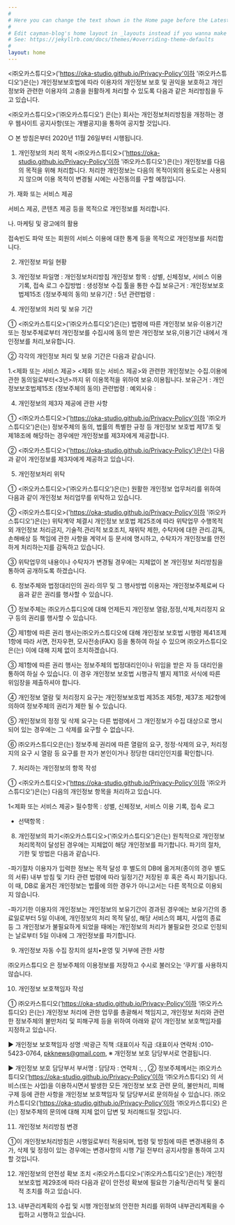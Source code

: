 ```yaml
---
#
# Here you can change the text shown in the Home page before the Latest Posts section.
#
# Edit cayman-blog's home layout in _layouts instead if you wanna make some changes
# See: https://jekyllrb.com/docs/themes/#overriding-theme-defaults
#
layout: home
---
```


<㈜오카스튜디오>('https://oka-studio.github.io/Privacy-Policy'이하 '㈜오카스튜디오')은(는) 개인정보보호법에 따라 이용자의 개인정보 보호 및 권익을 보호하고 개인정보와 관련한 이용자의 고충을 원활하게 처리할 수 있도록 다음과 같은 처리방침을 두고 있습니다.

<㈜오카스튜디오>('㈜오카스튜디오') 은(는) 회사는 개인정보처리방침을 개정하는 경우 웹사이트 공지사항(또는 개별공지)을 통하여 공지할 것입니다.

○ 본 방침은부터 2020년 11월 26일부터 시행됩니다.


1. 개인정보의 처리 목적 <㈜오카스튜디오>('https://oka-studio.github.io/Privacy-Policy'이하 '㈜오카스튜디오')은(는) 개인정보를 다음의 목적을 위해 처리합니다. 처리한 개인정보는 다음의 목적이외의 용도로는 사용되지 않으며 이용 목적이 변경될 시에는 사전동의를 구할 예정입니다.

가. 재화 또는 서비스 제공

서비스 제공, 콘텐츠 제공 등을 목적으로 개인정보를 처리합니다.


나. 마케팅 및 광고에의 활용

접속빈도 파악 또는 회원의 서비스 이용에 대한 통계 등을 목적으로 개인정보를 처리합니다.


2. 개인정보 파일 현황

1. 개인정보 파일명 : 개인정보처리방침
개인정보 항목 : 성별, 신체정보, 서비스 이용 기록, 접속 로그
수집방법 : 생성정보 수집 툴을 통한 수집
보유근거 : 개인정보보호법제15조 (정보주체의 동의)
보유기간 : 5년
관련법령 :


3. 개인정보의 처리 및 보유 기간

① <㈜오카스튜디오>('㈜오카스튜디오')은(는) 법령에 따른 개인정보 보유·이용기간 또는 정보주체로부터 개인정보를 수집시에 동의 받은 개인정보 보유,이용기간 내에서 개인정보를 처리,보유합니다.

② 각각의 개인정보 처리 및 보유 기간은 다음과 같습니다.

1.<제화 또는 서비스 제공>
<제화 또는 서비스 제공>와 관련한 개인정보는 수집.이용에 관한 동의일로부터<3년>까지 위 이용목적을 위하여 보유.이용됩니다.
보유근거 : 개인정보보호법제15조 (정보주체의 동의)
관련법령 :
예외사유 :


4. 개인정보의 제3자 제공에 관한 사항

① <㈜오카스튜디오>('https://oka-studio.github.io/Privacy-Policy'이하 '㈜오카스튜디오')은(는) 정보주체의 동의, 법률의 특별한 규정 등 개인정보 보호법 제17조 및 제18조에 해당하는 경우에만 개인정보를 제3자에게 제공합니다.

② <㈜오카스튜디오>('https://oka-studio.github.io/Privacy-Policy')은(는) 다음과 같이 개인정보를 제3자에게 제공하고 있습니다.



5. 개인정보처리 위탁

① <㈜오카스튜디오>('㈜오카스튜디오')은(는) 원활한 개인정보 업무처리를 위하여 다음과 같이 개인정보 처리업무를 위탁하고 있습니다.

② <㈜오카스튜디오>('https://oka-studio.github.io/Privacy-Policy'이하 '㈜오카스튜디오')은(는) 위탁계약 체결시 개인정보 보호법 제25조에 따라 위탁업무 수행목적 외 개인정보 처리금지, 기술적․관리적 보호조치, 재위탁 제한, 수탁자에 대한 관리․감독, 손해배상 등 책임에 관한 사항을 계약서 등 문서에 명시하고, 수탁자가 개인정보를 안전하게 처리하는지를 감독하고 있습니다.

③ 위탁업무의 내용이나 수탁자가 변경될 경우에는 지체없이 본 개인정보 처리방침을 통하여 공개하도록 하겠습니다.

6. 정보주체와 법정대리인의 권리·의무 및 그 행사방법 이용자는 개인정보주체로써 다음과 같은 권리를 행사할 수 있습니다.

① 정보주체는 ㈜오카스튜디오에 대해 언제든지 개인정보 열람,정정,삭제,처리정지 요구 등의 권리를 행사할 수 있습니다.

② 제1항에 따른 권리 행사는㈜오카스튜디오에 대해 개인정보 보호법 시행령 제41조제1항에 따라 서면, 전자우편, 모사전송(FAX) 등을 통하여 하실 수 있으며 ㈜오카스튜디오은(는) 이에 대해 지체 없이 조치하겠습니다.

③ 제1항에 따른 권리 행사는 정보주체의 법정대리인이나 위임을 받은 자 등 대리인을 통하여 하실 수 있습니다. 이 경우 개인정보 보호법 시행규칙 별지 제11호 서식에 따른 위임장을 제출하셔야 합니다.

④ 개인정보 열람 및 처리정지 요구는 개인정보보호법 제35조 제5항, 제37조 제2항에 의하여 정보주체의 권리가 제한 될 수 있습니다.

⑤ 개인정보의 정정 및 삭제 요구는 다른 법령에서 그 개인정보가 수집 대상으로 명시되어 있는 경우에는 그 삭제를 요구할 수 없습니다.

⑥ ㈜오카스튜디오은(는) 정보주체 권리에 따른 열람의 요구, 정정·삭제의 요구, 처리정지의 요구 시 열람 등 요구를 한 자가 본인이거나 정당한 대리인인지를 확인합니다.



7. 처리하는 개인정보의 항목 작성

① <㈜오카스튜디오>('https://oka-studio.github.io/Privacy-Policy'이하 '㈜오카스튜디오')은(는) 다음의 개인정보 항목을 처리하고 있습니다.

1<제화 또는 서비스 제공>
필수항목 : 성별, 신체정보, 서비스 이용 기록, 접속 로그
- 선택항목 :


8. 개인정보의 파기<㈜오카스튜디오>('㈜오카스튜디오')은(는) 원칙적으로 개인정보 처리목적이 달성된 경우에는 지체없이 해당 개인정보를 파기합니다. 파기의 절차, 기한 및 방법은 다음과 같습니다.

-파기절차
이용자가 입력한 정보는 목적 달성 후 별도의 DB에 옮겨져(종이의 경우 별도의 서류) 내부 방침 및 기타 관련 법령에 따라 일정기간 저장된 후 혹은 즉시 파기됩니다. 이 때, DB로 옮겨진 개인정보는 법률에 의한 경우가 아니고서는 다른 목적으로 이용되지 않습니다.

-파기기한
이용자의 개인정보는 개인정보의 보유기간이 경과된 경우에는 보유기간의 종료일로부터 5일 이내에, 개인정보의 처리 목적 달성, 해당 서비스의 폐지, 사업의 종료 등 그 개인정보가 불필요하게 되었을 때에는 개인정보의 처리가 불필요한 것으로 인정되는 날로부터 5일 이내에 그 개인정보를 파기합니다.



9. 개인정보 자동 수집 장치의 설치•운영 및 거부에 관한 사항

㈜오카스튜디오 은 정보주체의 이용정보를 저장하고 수시로 불러오는 ‘쿠키’를 사용하지 않습니다.

10. 개인정보 보호책임자 작성

① ㈜오카스튜디오(‘https://oka-studio.github.io/Privacy-Policy’이하 ‘㈜오카스튜디오) 은(는) 개인정보 처리에 관한 업무를 총괄해서 책임지고, 개인정보 처리와 관련한 정보주체의 불만처리 및 피해구제 등을 위하여 아래와 같이 개인정보 보호책임자를 지정하고 있습니다.

▶ 개인정보 보호책임자
성명 :박광근
직책 :대표이사
직급 :대표이사
연락처 :010-5423-0764, pkknews@gmail.com,
※ 개인정보 보호 담당부서로 연결됩니다.

▶ 개인정보 보호 담당부서
부서명 :
담당자 :
연락처 :, ,
② 정보주체께서는 ㈜오카스튜디오(‘https://oka-studio.github.io/Privacy-Policy’이하 ‘㈜오카스튜디오) 의 서비스(또는 사업)을 이용하시면서 발생한 모든 개인정보 보호 관련 문의, 불만처리, 피해구제 등에 관한 사항을 개인정보 보호책임자 및 담당부서로 문의하실 수 있습니다. ㈜오카스튜디오(‘https://oka-studio.github.io/Privacy-Policy’이하 ‘㈜오카스튜디오) 은(는) 정보주체의 문의에 대해 지체 없이 답변 및 처리해드릴 것입니다.

11. 개인정보 처리방침 변경

①이 개인정보처리방침은 시행일로부터 적용되며, 법령 및 방침에 따른 변경내용의 추가, 삭제 및 정정이 있는 경우에는 변경사항의 시행 7일 전부터 공지사항을 통하여 고지할 것입니다.



12. 개인정보의 안전성 확보 조치 <㈜오카스튜디오>('㈜오카스튜디오')은(는) 개인정보보호법 제29조에 따라 다음과 같이 안전성 확보에 필요한 기술적/관리적 및 물리적 조치를 하고 있습니다.

1. 내부관리계획의 수립 및 시행
개인정보의 안전한 처리를 위하여 내부관리계획을 수립하고 시행하고 있습니다.
